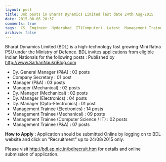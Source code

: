 ```yaml
---
layout: post
title: Job posts in Bharat Dynamics Limited last date 24th Aug-2015   
date: 2015-08-06 20:37
comments: true
tags:  CS  Engineer  Hyderabad  IT(Computer)  Latest  Management Trainee  Manager  Online  Public-Sector  Telangana  Trainee 
archive: false
---
```

Bharat Dynamics Limited (BDL) is a high-technology fast growing Mini Ratna PSU under the Ministry of Defence. BDL invites applications from eligible Indian Nationals for the following posts : Published by http://www.SarkariNaukriBlog.com

- Dy. General Manager (P&A) : 03 posts
- Company Secretary : 01 post
- Manager (P&A) : 03 posts 
- Manager (Mechanical) : 02 posts  
- Dy. Manager (Mechanical) : 02 posts 
- Dy. Manager (Electronics) : 04 posts  
- Dy. Manager (Opto-Electronics) : 01 post
- Management Trainee (Electronics) : 14 posts   
- Management Trainee (Mechanical) : 09 posts  
- Management Trainee (Computer Science / IT) : 02 posts  
- Management Trainee (P&A) : 07 posts   


**How to Apply** : Application should be submitted Online by logging on to BDL website and click on "Recruitment" up to 24/08/2015 only.

Please visit <http://bdl.ap.nic.in/bdlrecruit.htm> for details and online submission of application.




